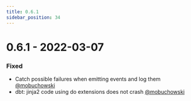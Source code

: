 ```yaml
---
title: 0.6.1
sidebar_position: 34
---
```


# 0.6.1 - 2022-03-07

### Fixed
* Catch possible failures when emitting events and log them [@mobuchowski](https://github.com/mobuchowski)
* dbt: jinja2 code using do extensions does not crash [@mobuchowski](https://github.com/mobuchowski)